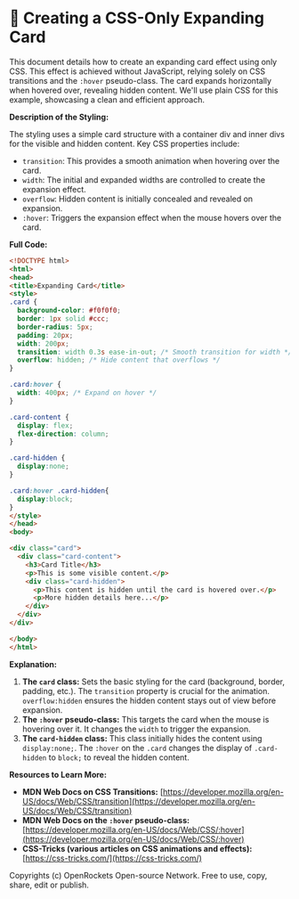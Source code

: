 # 🐞 Creating a CSS-Only Expanding Card


This document details how to create an expanding card effect using only CSS.  This effect is achieved without JavaScript, relying solely on CSS transitions and the `:hover` pseudo-class. The card expands horizontally when hovered over, revealing hidden content.  We'll use plain CSS for this example, showcasing a clean and efficient approach.

**Description of the Styling:**

The styling uses a simple card structure with a container div and inner divs for the visible and hidden content.  Key CSS properties include:

* `transition`: This provides a smooth animation when hovering over the card.
* `width`: The initial and expanded widths are controlled to create the expansion effect.
* `overflow`: Hidden content is initially concealed and revealed on expansion.
* `:hover`:  Triggers the expansion effect when the mouse hovers over the card.

**Full Code:**

```html
<!DOCTYPE html>
<html>
<head>
<title>Expanding Card</title>
<style>
.card {
  background-color: #f0f0f0;
  border: 1px solid #ccc;
  border-radius: 5px;
  padding: 20px;
  width: 200px;
  transition: width 0.3s ease-in-out; /* Smooth transition for width */
  overflow: hidden; /* Hide content that overflows */
}

.card:hover {
  width: 400px; /* Expand on hover */
}

.card-content {
  display: flex;
  flex-direction: column;
}

.card-hidden {
  display:none;
}

.card:hover .card-hidden{
  display:block;
}
</style>
</head>
<body>

<div class="card">
  <div class="card-content">
    <h3>Card Title</h3>
    <p>This is some visible content.</p>
    <div class="card-hidden">
      <p>This content is hidden until the card is hovered over.</p>
      <p>More hidden details here...</p>
    </div>
  </div>
</div>

</body>
</html>
```


**Explanation:**

1. **The `card` class:**  Sets the basic styling for the card (background, border, padding, etc.).  The `transition` property is crucial for the animation.  `overflow:hidden` ensures the hidden content stays out of view before expansion.
2. **The `:hover` pseudo-class:** This targets the card when the mouse is hovering over it.  It changes the `width` to trigger the expansion.
3. **The `card-hidden` class:** This class initially hides the content using `display:none;`. The `:hover` on the `.card` changes the display of `.card-hidden` to `block;` to reveal the hidden content.

**Resources to Learn More:**

* **MDN Web Docs on CSS Transitions:** [https://developer.mozilla.org/en-US/docs/Web/CSS/transition](https://developer.mozilla.org/en-US/docs/Web/CSS/transition)
* **MDN Web Docs on the `:hover` pseudo-class:** [https://developer.mozilla.org/en-US/docs/Web/CSS/:hover](https://developer.mozilla.org/en-US/docs/Web/CSS/:hover)
* **CSS-Tricks (various articles on CSS animations and effects):** [https://css-tricks.com/](https://css-tricks.com/)


Copyrights (c) OpenRockets Open-source Network. Free to use, copy, share, edit or publish.

